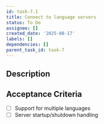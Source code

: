 ```yaml
---
id: task-7.1
title: Connect to language servers
status: To Do
assignee: []
created_date: '2025-08-17'
labels: []
dependencies: []
parent_task_id: task-7
---
```


## Description

## Acceptance Criteria

- [ ] Support for multiple languages
- [ ] Server startup/shutdown handling
